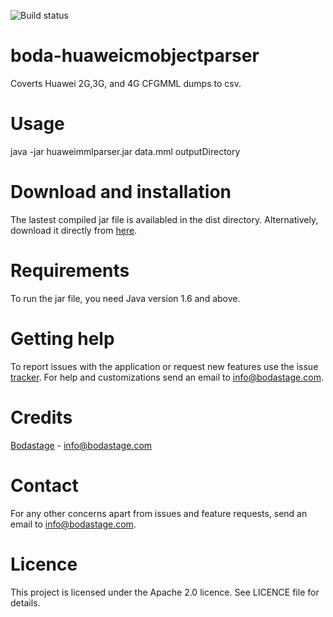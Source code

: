 ![Build status](https://travis-ci.org/bodastage/boda-huaweimmlparser.svg?branch=master)

# boda-huaweicmobjectparser
Coverts Huawei 2G,3G, and 4G CFGMML dumps to csv.

# Usage
java -jar  huaweimmlparser.jar data.mml outputDirectory

# Download and installation
The lastest compiled jar file is availabled in the dist directory. Alternatively, download it directly from [here](https://github.com/bodastage/boda-huaweimmlparser/raw/master/dist/boda-huaweimmlparser.jar).

# Requirements
To run the jar file, you need Java version 1.6 and above.

# Getting help
To report issues with the application or request new features use the issue [tracker](https://github.com/bodastage/boda-huaweimmlparser/issues). For help and customizations send an email to info@bodastage.com.

# Credits
[Bodastage](http://www.bodastage.com) - info@bodastage.com

# Contact
For any other concerns apart from issues and feature requests, send an email to info@bodastage.com.

# Licence
This project is licensed under the Apache 2.0 licence.  See LICENCE file for details.
